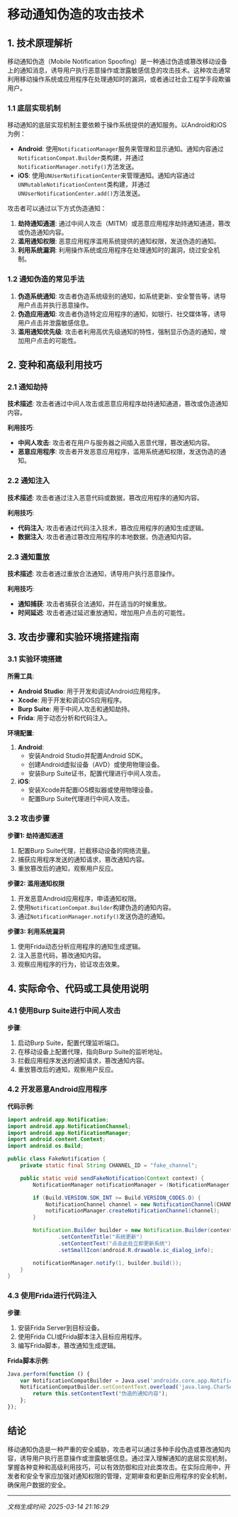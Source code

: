 # 移动通知伪造的攻击技术

## 1. 技术原理解析

移动通知伪造（Mobile Notification Spoofing）是一种通过伪造或篡改移动设备上的通知消息，诱导用户执行恶意操作或泄露敏感信息的攻击技术。这种攻击通常利用移动操作系统或应用程序在处理通知时的漏洞，或者通过社会工程学手段欺骗用户。

### 1.1 底层实现机制

移动通知的底层实现机制主要依赖于操作系统提供的通知服务。以Android和iOS为例：

- **Android**: 使用`NotificationManager`服务来管理和显示通知。通知内容通过`NotificationCompat.Builder`类构建，并通过`NotificationManager.notify()`方法发送。
- **iOS**: 使用`UNUserNotificationCenter`来管理通知。通知内容通过`UNMutableNotificationContent`类构建，并通过`UNUserNotificationCenter.add()`方法发送。

攻击者可以通过以下方式伪造通知：

1. **劫持通知通道**: 通过中间人攻击（MITM）或恶意应用程序劫持通知通道，篡改或伪造通知内容。
2. **滥用通知权限**: 恶意应用程序滥用系统提供的通知权限，发送伪造的通知。
3. **利用系统漏洞**: 利用操作系统或应用程序在处理通知时的漏洞，绕过安全机制。

### 1.2 通知伪造的常见手法

1. **伪造系统通知**: 攻击者伪造系统级别的通知，如系统更新、安全警告等，诱导用户点击并执行恶意操作。
2. **伪造应用通知**: 攻击者伪造特定应用程序的通知，如银行、社交媒体等，诱导用户点击并泄露敏感信息。
3. **滥用通知优先级**: 攻击者利用高优先级通知的特性，强制显示伪造的通知，增加用户点击的可能性。

## 2. 变种和高级利用技巧

### 2.1 通知劫持

**技术描述**: 攻击者通过中间人攻击或恶意应用程序劫持通知通道，篡改或伪造通知内容。

**利用技巧**:
- **中间人攻击**: 攻击者在用户与服务器之间插入恶意代理，篡改通知内容。
- **恶意应用程序**: 攻击者开发恶意应用程序，滥用系统通知权限，发送伪造的通知。

### 2.2 通知注入

**技术描述**: 攻击者通过注入恶意代码或数据，篡改应用程序的通知内容。

**利用技巧**:
- **代码注入**: 攻击者通过代码注入技术，篡改应用程序的通知生成逻辑。
- **数据注入**: 攻击者通过篡改应用程序的本地数据，伪造通知内容。

### 2.3 通知重放

**技术描述**: 攻击者通过重放合法通知，诱导用户执行恶意操作。

**利用技巧**:
- **通知捕获**: 攻击者捕获合法通知，并在适当的时候重放。
- **时间延迟**: 攻击者通过延迟重放通知，增加用户点击的可能性。

## 3. 攻击步骤和实验环境搭建指南

### 3.1 实验环境搭建

**所需工具**:
- **Android Studio**: 用于开发和调试Android应用程序。
- **Xcode**: 用于开发和调试iOS应用程序。
- **Burp Suite**: 用于中间人攻击和通知劫持。
- **Frida**: 用于动态分析和代码注入。

**环境配置**:
1. **Android**:
   - 安装Android Studio并配置Android SDK。
   - 创建Android虚拟设备（AVD）或使用物理设备。
   - 安装Burp Suite证书，配置代理进行中间人攻击。
2. **iOS**:
   - 安装Xcode并配置iOS模拟器或使用物理设备。
   - 配置Burp Suite代理进行中间人攻击。

### 3.2 攻击步骤

**步骤1: 劫持通知通道**
1. 配置Burp Suite代理，拦截移动设备的网络流量。
2. 捕获应用程序发送的通知请求，篡改通知内容。
3. 重放篡改后的通知，观察用户反应。

**步骤2: 滥用通知权限**
1. 开发恶意Android应用程序，申请通知权限。
2. 使用`NotificationCompat.Builder`构建伪造的通知内容。
3. 通过`NotificationManager.notify()`发送伪造的通知。

**步骤3: 利用系统漏洞**
1. 使用Frida动态分析应用程序的通知生成逻辑。
2. 注入恶意代码，篡改通知内容。
3. 观察应用程序的行为，验证攻击效果。

## 4. 实际命令、代码或工具使用说明

### 4.1 使用Burp Suite进行中间人攻击

**步骤**:
1. 启动Burp Suite，配置代理监听端口。
2. 在移动设备上配置代理，指向Burp Suite的监听地址。
3. 拦截应用程序发送的通知请求，篡改通知内容。
4. 重放篡改后的通知，观察用户反应。

### 4.2 开发恶意Android应用程序

**代码示例**:
```java
import android.app.Notification;
import android.app.NotificationChannel;
import android.app.NotificationManager;
import android.content.Context;
import android.os.Build;

public class FakeNotification {
    private static final String CHANNEL_ID = "fake_channel";

    public static void sendFakeNotification(Context context) {
        NotificationManager notificationManager = (NotificationManager) context.getSystemService(Context.NOTIFICATION_SERVICE);

        if (Build.VERSION.SDK_INT >= Build.VERSION_CODES.O) {
            NotificationChannel channel = new NotificationChannel(CHANNEL_ID, "Fake Channel", NotificationManager.IMPORTANCE_HIGH);
            notificationManager.createNotificationChannel(channel);
        }

        Notification.Builder builder = new Notification.Builder(context, CHANNEL_ID)
                .setContentTitle("系统更新")
                .setContentText("点击此处立即更新系统")
                .setSmallIcon(android.R.drawable.ic_dialog_info);

        notificationManager.notify(1, builder.build());
    }
}
```

### 4.3 使用Frida进行代码注入

**步骤**:
1. 安装Frida Server到目标设备。
2. 使用Frida CLI或Frida脚本注入目标应用程序。
3. 编写Frida脚本，篡改通知生成逻辑。

**Frida脚本示例**:
```javascript
Java.perform(function () {
    var NotificationCompatBuilder = Java.use('androidx.core.app.NotificationCompat$Builder');
    NotificationCompatBuilder.setContentText.overload('java.lang.CharSequence').implementation = function (text) {
        return this.setContentText("伪造的通知内容");
    };
});
```

## 结论

移动通知伪造是一种严重的安全威胁，攻击者可以通过多种手段伪造或篡改通知内容，诱导用户执行恶意操作或泄露敏感信息。通过深入理解通知的底层实现机制，掌握各种变种和高级利用技巧，可以有效防御和应对此类攻击。在实际应用中，开发者和安全专家应加强对通知权限的管理，定期审查和更新应用程序的安全机制，确保用户数据的安全。

---

*文档生成时间: 2025-03-14 21:16:29*
